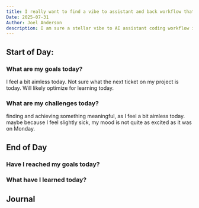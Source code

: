 ```yaml
---
title: I really want to find a vibe to assistant and back workflow that works.
Date: 2025-07-31
Author: Joel Anderson
description: I am sure a stellar vibe to AI assistant coding workflow is on the horizon but it's not there yet.
---
```


## Start of Day:

### What are my goals today?
I feel a bit aimless today. Not sure what the next ticket on my project is today. Will likely optimize for learning today.


### What are my challenges today?
finding and achieving something meaningful, as I feel a bit aimless today. maybe because I feel slightly sick, my mood is not quite as excited as it was on Monday.


## End of Day

### Have I reached my goals today?


### What have I learned today?

## Journal
